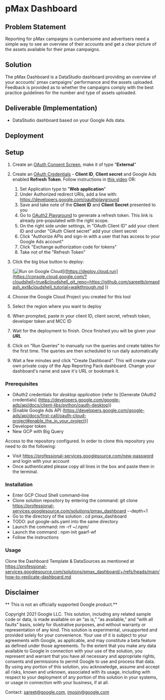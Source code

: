 # pMax Dashboard

## Problem Statement

Reporting for pMax campaigns is cumbersome and advertisers need a simple way to see an overview of their accounts and get a clear picture of the assets available for their pmax campaigns.

## Solution

The pMax Dashboard is a DataStudio dashboard providing an overview of your accounts' pmax campaigns' performance and the assets uploaded.  Feedback is provided as to whether the campaigns comply with the best practice guidelines for the number and type of assets uploaded.

## Deliverable (Implementation)

* DataStudio dashboard based on your Google Ads data.

## Deployment

## Setup

1. Create an [OAuth Consent Screen](https://console.cloud.google.com/apis/credentials/consent), make it of type "**External**"

1. Create an [OAuth Credentials](https://console.cloud.google.com/apis/credentials/oauthclient) - **Client ID**, **Client secret** and Google Ads enabled **Refresh Token**.
Follow instructions in [this video](https://www.youtube.com/watch?v=KFICa7Ngzng) OR:
    1. Set Application type to "**Web application**"
    1. Under Authorized redirect URIs, add a line with: https://developers.google.com/oauthplayground
    1. Save and take note of the **Client ID** and **Client Secret** presented to you
    1. Go to [OAuth2 Playground](https://developers.google.com/oauthplayground/#step1&scopes=https%3A//www.googleapis.com/auth/adwords&url=https%3A//&content_type=application/json&http_method=GET&useDefaultOauthCred=checked&oauthEndpointSelect=Google&oauthAuthEndpointValue=https%3A//accounts.google.com/o/oauth2/v2/auth&oauthTokenEndpointValue=https%3A//oauth2.googleapis.com/token&includeCredentials=unchecked&accessTokenType=bearer&autoRefreshToken=unchecked&accessType=offline&forceAprovalPrompt=checked&response_type=code) to generate a refresh token. This link is already pre-populated with the right scope.
    1. On the right side under settings, in "OAuth Client ID" add your client ID and under "OAuth Client secret" add your client secret
    1. Click "Authorize APIs and sign-in with a user that has access to your Google Ads account"
    1. Click "Exchange authorization code for tokens"
    1. Take not of the "Refresh Token"

1. Click the big blue button to deploy:

   [![Run on Google Cloud](https://deploy.cloud.run/button.svg)]([https://deploy.cloud.run](https://console.cloud.google.com/?cloudshell=true&cloudshell_git_repo=https://github.com/sareetb/pmaxdash_ext&cloudshell_tutorial=walkthrough.md
))

1. Choose the Google Cloud Project you created for this tool

1. Select the region where you want to deploy

1. When prompted, paste in your client ID, client secret, refresh token, developer token and MCC ID

1. Wait for the deployment to finish. Once finished you will be given your ***URL***

1. Click on "Run Queries" to manually run the queries and create tables for the first time. The queries are then scheduled to run daily automatically

1. Wait a few minutes and click "Create Dashboard". This will create your own private copy of the App Reporting Pack dashboard. Change your dashboard's name and save it's URL or bookmark it.

### Prerequisites

* OAuth2 credentials for _desktop application_ (refer to [Generate OAuth2 credentials] (https://developers.google.com/google-ads/api/docs/client-libs/python/oauth-desktop))
* [Enable Google Ads API (https://developers.google.com/google-ads/api/docs/first-call/oauth-cloud-project#enable_the_in_your_project)]
* Developer token
* New GCP with Big Query

Access to the repository configured. In order to clone this repository you need to do the following:

* Visit https://professional-services.googlesource.com/new-password and login with your account
* Once authenticated please copy all lines in the box and paste them in the terminal.


### Installation

* Enter GCP Cloud Shell command-line
* Clone solution repository by entering the command:
git clone https://professional-services.googlesource.com/solutions/pmax_dashboard --depth=1
* Go to the directory of the solution : cd pmax_dashboard
* TODO: put google-ads.yaml into the same directory
* Launch the command: rm -rf \~/.npm/
* Launch the command : npm init gaarf-wf
* Follow the instructions

### Usage

Clone the Dashboard Template & DataSources as mentioned at https://professional-services.googlesource.com/solutions/pmax_dashboard/+/refs/heads/main/how-to-replicate-dashboard.md

## Disclaimer

** This is not an officially supported Google product.**

Copyright 2021 Google LLC. This solution, including any related sample code or data, is made available on an “as is,” “as available,” and “with all faults” basis, solely for illustrative purposes, and without warranty or representation of any kind. This solution is experimental, unsupported and provided solely for your convenience. Your use of it is subject to your agreements with Google, as applicable, and may constitute a beta feature as defined under those agreements. To the extent that you make any data available to Google in connection with your use of the solution, you represent and warrant that you have all necessary and appropriate rights, consents and permissions to permit Google to use and process that data. By using any portion of this solution, you acknowledge, assume and accept all risks, known and unknown, associated with its usage, including with respect to your deployment of any portion of this solution in your systems, or usage in connection with your business, if at all.

Contact: sareet@google.com, imosin@google.com
